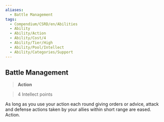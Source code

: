 ```yaml
---
aliases:
  - Battle Management
tags:
  - Compendium/CSRD/en/Abilities
  - Ability
  - Ability/Action
  - Ability/Cost/4
  - Ability/Tier/High
  - Ability/Pool/Intellect
  - Ability/Categories/Support
---
```

  
    
## Battle Management    
>**Action**    
>4 Intellect points  
    
As long as you use your action each round giving orders or advice, attack and defense actions taken by your allies within short range are eased. Action.